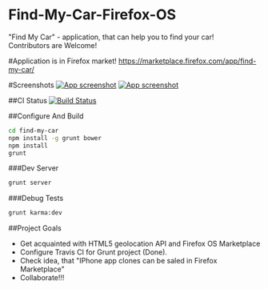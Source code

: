 Find-My-Car-Firefox-OS
======================

"Find My Car" - application, that can help you to find your car!  
Contributors are Welcome!

#Application is in Firefox market!
https://marketplace.firefox.com/app/find-my-car/

#Screenshots
[![App screenshot](https://raw.github.com/WonderBeat/Find-My-Car-Firefox-OS/master/screenshot-1.png)](https://marketplace.firefox.com/app/find-my-car/)
[![App screenshot](https://raw.github.com/WonderBeat/Find-My-Car-Firefox-OS/master/screenshot-2.png)](https://marketplace.firefox.com/app/find-my-car/)

##CI Status
[![Build Status](https://travis-ci.org/WonderBeat/Find-My-Car-Firefox-OS.png)](https://travis-ci.org/WonderBeat/Find-My-Car-Firefox-OS)

##Configure And Build
```bash
cd find-my-car
npm install -g grunt bower
npm install
grunt
```
###Dev Server
```bash
grunt server
```
###Debug Tests
```bash
grunt karma:dev
```

##Project Goals
- Get acquainted with HTML5 geolocation API and Firefox OS Marketplace
- Configure Travis CI for Grunt project (Done).
- Check idea, that "IPhone app clones can be saled in Firefox Marketplace"
- Collaborate!!!

